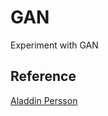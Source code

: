 # GAN
Experiment with GAN
## Reference
[Aladdin Persson](https://github.com/aladdinpersson/Machine-Learning-Collection/blob/master/ML/Pytorch/GANs)
